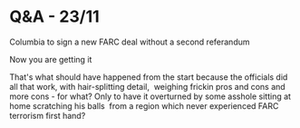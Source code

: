 # Q&A - 23/11

Columbia to sign a new FARC deal without a second referandum

Now you are getting it

That's what should have happened from the start because the officials
did all that work, with hair-splitting detail,  weighing frickin pros
and cons and more cons - for what? Only to have it overturned by some
asshole sitting at home scratching his balls  from a region which
never experienced FARC terrorism first hand?












